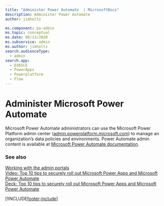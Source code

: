 ```yaml
---
title: "Administer Power Automate  | MicrosoftDocs"
description: Administer Power Automate
author: jimholtz

ms.component: pa-admin
ms.topic: conceptual
ms.date: 08/13/2020
ms.subservice: admin
ms.author: jimholtz
search.audienceType: 
  - admin
search.app:
  - D365CE
  - PowerApps
  - Powerplatform
  - Flow
---
```

# Administer Microsoft Power Automate

Microsoft Power Automate administrators can use the Microsoft Power Platform admin center ([admin.powerplatform.microsoft.com](https://admin.powerplatform.microsoft.com/)) to manage an organization’s data policies and environments. Power Automate admin content is available at [Microsoft Power Automate documentation](/power-automate/admin-center-introduction).

### See also
[Working with the admin portals](wp-work-with-admin-portals.md) <br />
[Video: Top 10 tips to securely roll out Microsoft Power Apps and Microsoft Power Automate](https://youtu.be/BnolkTK2Sng) <br />
[Deck: Top 10 tips to securely roll out Microsoft Power Apps and Microsoft Power Automate](https://medius.studios.ms/video/asset/PPT/MBAS19-BRK2005) 

[!INCLUDE[footer-include](../includes/footer-banner.md)]